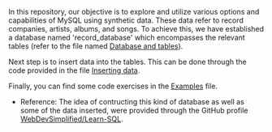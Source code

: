 In this repository, our objective is to explore and utilize various options and capabilities of MySQL using synthetic data. 
These data refer to record companies, artists, albums, and songs. To achieve this, we have established a database named 'record_database'
which encompasses the relevant tables (refer to the file named [Database and tables](https://github.com/VasilisPappas/SQL/blob/main/Database%20and%20tables)).

Next step is to insert data into the tables. This can be done through the code provided in the file [Inserting data](https://github.com/VasilisPappas/SQL/blob/main/Inserting%20data).

Finally, you can find some code exercises in the [Examples](https://github.com/VasilisPappas/SQL/blob/main/Examples.md) file.


* Reference:
The idea of contructing this kind of database as well as some of the data inserted, were provided through the GitHub profile [WebDevSimplified/Learn-SQL](https://github.com/WebDevSimplified/Learn-SQL).


